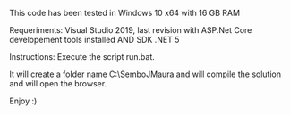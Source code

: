 ﻿This code has been tested in Windows 10 x64 with 16 GB RAM

Requeriments:
Visual Studio 2019, last revision with ASP.Net Core developement tools installed AND SDK .NET 5

Instructions:
Execute the script run.bat. 

It will create a folder name C:\SemboJMaura and will compile the solution and will open the browser.

Enjoy :)
